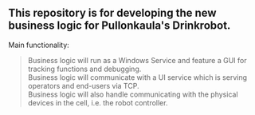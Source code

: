 This repository is for developing the new business logic for Pullonkaula's Drinkrobot.
--
Main functionality:  
>Business logic will run as a Windows Service and feature a GUI for tracking functions and debugging.  
>Business logic will communicate with a UI service which is serving operators and end-users via TCP.  
>Business logic will also handle communicating with the physical devices in the cell, i.e. the robot controller.  